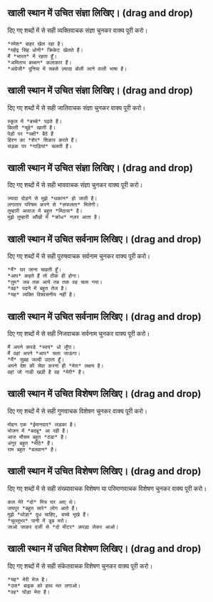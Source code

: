 ## खाली स्थान में उचित संज्ञा लिखिए। (drag and drop)
दिए गए शब्दों में से सही व्यक्तिवाचक संज्ञा चुनकर वाक्य पूरी करो।
```
*रमेश* बाहर खेल रहा है।
*महेंद्र सिंह धोनी* क्रिकेट खेलते हैं।
मैं *भारत* में रहता हूँ।
*अमिताभ बच्चन* कलाकार हैं।
*अंग्रेजी* दुनिया में सबसे ज़्यादा बोली जाने वाली भाषा है।
```
## खाली स्थान में उचित संज्ञा लिखिए। (drag and drop)
दिए गए शब्दों में से सही जातिवाचक संज्ञा चुनकर वाक्य पूरी करो।
```
स्कूल में *बच्चे* पढ़ते हैं।
बिल्ली *चूहे* खाती है।
पेड़ों पर *पक्षी* बैठे हैं
हिरन का *शेर* शिकार करते हैं।
सड़क पर *गाड़ियां* चलती हैं।
```
## खाली स्थान में उचित संज्ञा लिखिए। (drag and drop)
दिए गए शब्दों में से सही भाववाचक संज्ञा चुनकर वाक्य पूरी करो।
```
ज्यादा दोड़ने से मुझे *थकान* हो जाती है।
लगातार परिश्रम करने से *सफलता* मिलेगी।
तुम्हारी आवाज़ में बहुत *मिठास* है।
मुझे तुम्हारी आँखों में *क्रोध* नज़र आता है।
```
## खाली स्थान में उचित सर्वनाम लिखिए। (drag and drop)
दिए गए शब्दों में से सही पुरुषवाचक सर्वनाम चुनकर वाक्य पूरी करो।
```
*मैं* घर जाना चाहती हूँ।
*आप* कहते हैं तो ठीक ही होगा।
*तुम* जब तक आये तब तक वह चला गया।
*वह* पढने में बहुत तेज है।
*यह* व्यक्ति विश्वसनीय नहीं है।
```
## खाली स्थान में उचित सर्वनाम लिखिए। (drag and drop)
दिए गए शब्दों में से सही निजवाचक सर्वनाम चुनकर वाक्य पूरी करो।
```
मैं अपने कपडे *स्वयं* धो लूँगा।
मैं वहां अपने *आप* चला जाऊंगा।
*मैं* सुबह जल्दी उठता हूँ।
अपने देश की सेवा करना ही *मेरा* लक्षय है।
वहां जो गाडी खड़ी है वह *मेरी* है।
```
## खाली स्थान में उचित विशेषण लिखिए। (drag and drop)
दिए गए शब्दों में से सही  गुणवाचक विशेषण चुनकर वाक्य पूरी करो।
```
मोहन एक *ईमानदार* लड़का है।
भोजन में *बदबू* आ रही है।
आज मौसम बहुत *ठंडा* है।
अंगूर बहुत *मीठे* हैं।
राम बहुत *बलवान* है।
```
## खाली स्थान में उचित विशेषण लिखिए। (drag and drop)
दिए गए शब्दों में से सही संख्यावाचक विशेषण या परिमाणवाचक विशेषण चुनकर वाक्य पूरी करो।
```
कल मेरे *दो* मित्र घर आए थे।
जयपुर *बहुत सारे* लोग आते हैं।
मुझे *थोड़ा* दूध चाहिए, बच्चे भूखे हैं।
*चुल्लूभर* पानी में डूब मरो।
जाओ जाकर दर्जी से *दो मीटर* कपड़ा लेकर आओ।
```
## खाली स्थान में उचित विशेषण लिखिए। (drag and drop)
दिए गए शब्दों में से सही संकेतवाचक विशेषण चुनकर वाक्य पूरी करो।
```
*यह* मेरी मेज है।
*उस* बाइक को हाथ मत लगाओ।
*वह* घोड़ा मेरा है।
```
